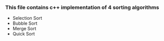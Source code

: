 ### This file contains c++ implementation of 4 sorting algorithms
- Selection Sort
- Bubble Sort
- Merge Sort
- Quick Sort
